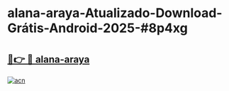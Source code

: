 # alana-araya-Atualizado-Download-Grátis-Android-2025-#8p4xg

# <h2><a href="https://ainizakaria.my?title=alana-araya&ref=24M">🔗👉 🔴 alana-araya</a></h2>

[![acn](https://github.com/user-attachments/assets/0f9c940e-d8b0-45ae-aac7-cd30a18b3e1c)](https://ainizakaria.my?title=alana-araya&ref=24M)

